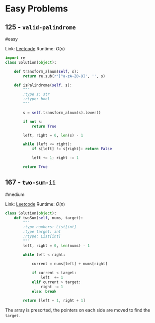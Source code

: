 
# Easy Problems

## 125 - `valid-palindrome`

#easy 

Link: [Leetcode](https://leetcode.com/problems/valid-palindrome/solutions)
Runtime: $O(n)$

```python
import re
class Solution(object):

    def transform_alnum(self, s):
        return re.sub(r'[^a-zA-Z0-9]', '', s)

    def isPalindrome(self, s):
        """
        :type s: str
        :rtype: bool
        """

        s = self.transform_alnum(s).lower()

        if not s:
            return True

        left, right = 0, len(s) - 1

        while (left <= right):
            if s[left] != s[right]: return False

            left += 1; right -= 1

        return True
```

## 167 - `two-sum-ii`

#medium 

Link: [Leetcode](https://leetcode.com/problems/two-sum-ii-input-array-is-sorted/submissions/)
Runtime: $O(n)$

```python
class Solution(object):
    def twoSum(self, nums, target):
        """
        :type numbers: List[int]
        :type target: int
        :rtype: List[int]
        """
        left, right = 0, len(nums) - 1

        while left < right:
            
            current = nums[left] + nums[right]

            if current < target:
                left  += 1
            elif current > target:
                right -= 1
            else: break

        return [left + 1, right + 1]
```

The array is presorted, the pointers on each side are moved to find the `target`.